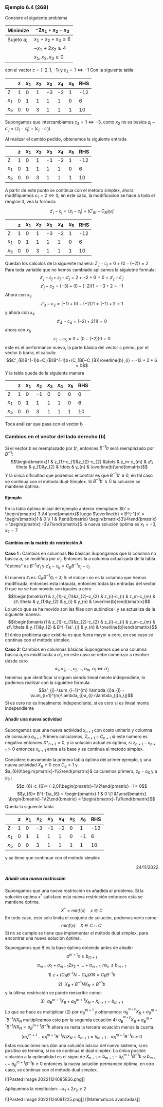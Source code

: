 ### Ejemplo 6.4 (268)
Consiere el siguiente problema 

|Minimize | $-2x_{1}+x_{2}-x_{3}$|
|--|--|
|Sujeto a;| $x_{1}+x_{2}+x_{3}\leq6$ |
| |$-x_{1}+2x_{2}\geq 4$|
| |$x_{1},x_{2},x_{3}\geq0$|

con el vector $c=(-2,1,-1 )$ y $c_{2}=1\iff-1$ 
Con la siguiente tabla

| |z|$x_{1}$| $x_{2}$| $x_{3}$| $x_4$|$x_{5}$|RHS|
|-|-|-|-|-|-|-|-|
|Z| 1|0|1|-3|-2|1|-12|
|$x_{1}$|0|1|1|1|1|0|6|
|$x_{5}$|0|0|3|1|1|1|10|
Supongamos que intercambiamos $c_{2} = 1\iff -3$, como $x_{2}$ no es basica $z_{j}-c'_{j} = (z_{j}-c_{j}) + (c_{j}-c'_{j})$

Al realizar el cambio pedido, obtenemos la siguiente entrada

| |z|$x_{1}$| $x_{2}$| $x_{3}$| $x_4$|$x_{5}$|RHS|
|-|-|-|-|-|-|-|-|
|Z| 1|0|1|-1|-2|1|-12|
|$x_{1}$|0|1|1|1|1|0|6|
|$x_{5}$|0|0|3|1|1|1|10|
A partir de este punto se continua con el metodo simplex, ahora modifiquemos $c_{1}= 2 \iff 0$, en este caso, la modificacion se hace a todo el renglón 0, vea la formula:

$$z'_{j} -c_{j}= (z_{j}-c_{j}) + (C'_{Bi}-C_{Bi})yij$$

| |z|$x_{1}$| $x_{2}$| $x_{3}$| $x_4$|$x_{5}$|RHS|
|-|-|-|-|-|-|-|-|
|Z| 1|0|1|-3|-2|1|-12|
|$x_{1}$|0|1|1|1|1|0|6|
|$x_{5}$|0|0|3|1|1|1|10|

Quedan los calculos de la siguiente manera:
$Z'_{j}-c_{j} = 0+(0-(-2)) = 2$
Para toda variable que no hemos cambiado aplicamos la siguietne formula:
$$z'_{j} -c_{j} + c_{j}-c'_{j} = 2+-2 + 0 = 0 = z'_{j} -c'_{j}$$
$$z'_{j} - c_{2} = (-3)+(0-(-2)) 1 = -3+2=-1$$ 
Ahora con $x_{3}$
$$z'_{3}-c_{3} = (-1)+(0-(-2)) 1 = (-1)+2=1$$
y ahora con $x_{4}$
$$z'_{4}-c_{4}= (-2)+2(1) = 0$$
ahora con $x_{5}$
$$z_{5}-c_{5}= 0+(0-(-2)) 0 = 0$$
este es el performance nuevo, la parte básica del vector c primo, por el vector b barra, el calculo:
$$C'_{B}B^{-1}b=C_{B}B^{-1}b+(C_{Bi}-C_{B})\overline{b}_{i} = -12 + 2 * 6 = 0$$
Y la tabla queda de la siguiente manera

| |z|$x_{1}$| $x_{2}$| $x_{3}$| $x_4$|$x_{5}$|RHS|
|-|-|-|-|-|-|-|-|
|Z| 1|0|-1|0|0|0|0|
|$x_{1}$|0|1|1|1|1|0|6|
|$x_{5}$|0|0|3|1|1|1|10|

Toca análizar que pasa con el vector b

### Cambios en el vector del lado derecho (b)
Si el vector b es reemplazado por $b'$, entonces $B^{-1}b$ será reemplazado por $B^{-1}$:
$$\begin{bmatrix}1 & z_{1}-c_{1}&z_{2}-c_{2} &\dots & z_m-c_{m} & z\\ \theta & y_{1}&y_{2} & \dots & y_{n} & \overline{b}\end{bmatrix}$$
Y la única dificultad que podemos encontrar es que $B^{-1}b' \ngeq 0$, en tal caso se continua con el método dual-Simplex. Si $B^{-1}b' \geq 0$ la solución se mantiene óptima.

#### Ejemplo 
En la tabla óptima inicial del ejemplo anterior reemplace:
$b' = \begin{pmatrix} 3 \\4 \end{pmatrix}$ luego $\overline{b} = B^{-1}b' = \begin{bmatrix}1 & 0 \\ 1 & 1\end{bmatrix} \begin{bmatrix}3\\4\end{bmatrix} = \begin{pmatrix} -3\\7\end{pmatrix}$ la nueva solución óptima es $x_{1}= -3, x_{2}= 7$

#### Cambios en la matriz de restricción A

**Caso 1 :** Cambios en columnas **No** básicas
Supongamos que la columna no básica $a_{}$, se modifica por $a'_{j}$. Entonces la a columna actualizada de la tabla "óptima" es $B^{-1}a'_{j}$ y $z'_{k} - c_{k} = C_{B}B^{-1}a_{j}-c_{j}$

El número $z_{i}$ es: $C_{B}B^{-1}a_{i} = z_{i}$ Si el indice i no es la columna que hemos modificada, entonces esta intacata, entonces todas las entradas del vector 0 que no se han movido son iguales a cero.
$$\begin{bmatrix}1 & z_{1}-c_{1}&z_{2}-c_{2} & z_{i}-c_{i} & z_m-c_{m} & z\\ \theta & y_{1}&y_{2} & y_{i} & y_{n} & \overline{b}\end{bmatrix}$$
Lo unico que se ha movido son las filas con subindice i y se actualiza de la siguiente manera:
$$\begin{bmatrix}1 & z_{1}-c_{1}&z_{2}-c_{2} & z_{i}-c_{i} & z_m-c_{m} & z\\ \theta & y_{1}&y_{2} & B^{-1}a'_{j} & y_{n} & \overline{b}\end{bmatrix}$$
El único problema que existiria es que fuera mayor a cero, en ese caso se continua con el método simplex.

**Caso 2:** Cambios en columnas básicas
Supongamos que una columna básica $a_{j}$ es modificada a $a'_{j}$, en este caso se debe comenzar a resolver desde cero
$$a_{1}, a_{2},\dots,a_{j},\dots, a_{m}~~a_{j}\iff a'_{j}$$
tenemos que identificar si siguen siendo lineal mente independiete, lo podemos realizar con la siguietne formula:
$$a'_{j}=\sum_{i=1}^{m} \lambda_{i}a_{i} = \sum_{i=1}^{m}\lambda_{i}a_{i}+\lambda_{j}a_{j}$$
Si es cero no es linealmente independiente, si es cero si es lineal mente independiente

#### Añadir una nueva actividad
Supongamos que una nueva actividad $x_{n+1}$ con costo unitario y columna de consumo $a_{n+1}$ 
Primero calculamos, $Z_{n+1} - C_{n+1}$ si este numero es negativo entonces $X*_{n+1}=0$, y la solución actual es óptima, si $z_{n+1} - c_{n+1}>0$ entonces $x_{n+1}$ entra a la base y se continua el metodo simplex.


Considere nuevamente la primera tabla óptima del primer ejemplo, y una nueva actividad $X_{6}\geq 0$ con $C_{6}=1$ y $a_{6}0\begin{pmatrix}-1\\2\end{pmatrix}$ calculemos primero, $z_{6}-a_{6}$ y a $y_{6}$ :
$$z_{6}-c_{6}= (-2,0)\begin{pmatrix}-1\\2\end{pmatrix} -1 = 0$$
$$y_{6}= B^{-1}a_{6} = \begin{bmatrix} 1 & 0 \\1 &1\end{bmatrix} \begin{bmatrix}-1\\2\end{bmatrix} = \begin{bmatrix}-1\\1\end{bmatrix}$$
Queda la siguiente tabla

| |z|$x_{1}$| $x_{2}$| $x_{3}$| $x_4$|$x_{5}$|$x_6$|RHS|
|-|-|-|-|-|-|-|-|--|
|Z| 1|0|-3|-1|-2|0|1|-12|
|$x_{1}$|0|1|1|1|1|0|-1|6|
|$x_{5}$|0|0|3|1|1|1|1|10|
y se tiene que continuar con el metodo simplex

<div align='right'><p> 24/11/2022</div>

##### Añadir una nueva restricción
Supongamos que una nueva restricción es añadida al problema. Si la solución optima $x^{*}$ satisface esta nueva restricción entonces esta se mantiene óptima.
$$X^{*} = min f(x)~~~~ x\in C$$
En todo caso, esto solo limita el conjunto de solución, podemos verlo como:
$$min f(x)~~~~ X \in C \cap C'$$
Si no se cumple se tiene que implementar el método dual simplex, para encontrar una nueva solución óptima.

Supongamos que B es la base óptima obtenida antes de añadir:
$$a^{m+1}x\geq b_{m+1}$$
$$a_{m+1}x_{1}+a_{m+1}2x_{2}+\dots+a_{m+1}, nx_{n}\leq b_{m+1}$$
$$1) ~z+(C_{B}B^{-1} N-C_{N})XN = C_{B}B^{-1}b $$
$$2)~~X_{B}+B^{-1}NX_{N}= B^{-1}b$$
y la última restricción se puede reescribir como:
$$3)~~ a^{m+1}_{B}  X_{B } + a_{N}^{m+1} X_{N}+X_{n+1} = b_{m+1}$$
Lo que se hace es multiplicar (2) por $a_{B}^{m+1}$ y obtenemos: $a_{B}^{^{m+y}}X_{B}+ a_{B}^{m+1}B^{-1}NX_{N}$ multiplicamos esto por la segunda ecuación 4) $a_{B}^{^{m+y}}X_{B}+ a_{B}^{m+1}B^{-1}NX_{N} = a_{B}^{m+1}B^{-1}b$ ahora se resta la tercera ecuación menos la cuarta.
$$(a_{N}^{m+1} - a_{B}^{m+1}B^{-1}N) X_{N}+X_{m+1} = b_{m+1}- a_{B}^{m+1}B^{-1}b \geq 0$$
Estas ecuaciónes nos dan una solución básica del nuevo sistema, si es positivo se termina, si no se continua el dúal simplex. La única posible violación a la optimalidad es el signo de $X_{n+1} = b_{m+1}-a_{B}^{m+1}B^{-1}b$  si $b_{m+1}-a_{B}^{m+1}B^{-1}b \geq 0$ entonces la nueva solución permanece óptima, en otro caso, se continua con el método dual simplex. 

![[Pasted image 20221124085836.png]]

Apliquemos la reesticcion: $-x_{1}+2x_{3}\geq 2$ 

![[Pasted image 20221124091225.png]]
[[Matematicas avanzadas]]
